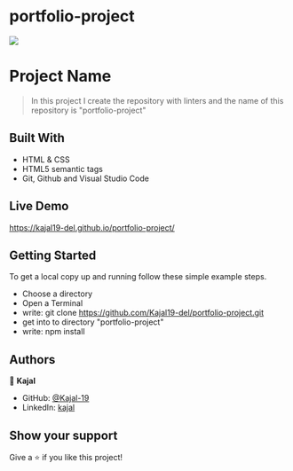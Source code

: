 # portfolio-project
![](https://img.shields.io/badge/Microverse-blueviolet)

# Project Name

> In this project I create the repository with linters and the name of this repository is "portfolio-project"


## Built With

- HTML & CSS
- HTML5 semantic tags
- Git, Github and Visual Studio Code

## Live Demo
https://kajal19-del.github.io/portfolio-project/

## Getting Started

To get a local copy up and running follow these simple example steps.

- Choose a directory
- Open a Terminal
- write: git clone https://github.com/Kajal19-del/portfolio-project.git
- get into to directory "portfolio-project"
- write: npm install

## Authors

👤 **Kajal**

- GitHub: [@Kajal-19](https://github.com/Kajal19-del)
- LinkedIn: [kajal](https://www.linkedin.com/in/kajal-pramanik-234a93173/)


## Show your support

Give a ⭐️ if you like this project!
